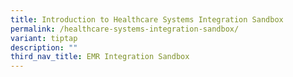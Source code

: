 ```yaml
---
title: Introduction to Healthcare Systems Integration Sandbox
permalink: /healthcare-systems-integration-sandbox/
variant: tiptap
description: ""
third_nav_title: EMR Integration Sandbox
---
```

